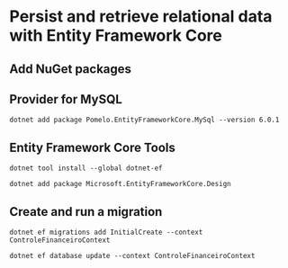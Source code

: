# Persist and retrieve relational data with Entity Framework Core

## Add NuGet packages

## Provider for MySQL
```
dotnet add package Pomelo.EntityFrameworkCore.MySql --version 6.0.1
```

## Entity Framework Core Tools
```
dotnet tool install --global dotnet-ef
```

```
dotnet add package Microsoft.EntityFrameworkCore.Design
```

## Create and run a migration
```
dotnet ef migrations add InitialCreate --context ControleFinanceiroContext
```

```
dotnet ef database update --context ControleFinanceiroContext
```

